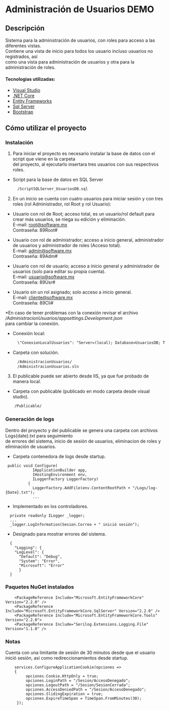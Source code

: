 # Administración de Usuarios DEMO
## Descripción
Sistema para la administración de usuarios, con roles para acceso a las diferentes vistas.  
Contiene una vista de inicio para todos los usuario incluso usuarios no registrados, así  
como una vista para administración de usuarios y otra para la administración de roles.

#### Tecnologias utilizadas:

- [Visual Studio](https://visualstudio.microsoft.com/es/vs/community/)
- [.NET Core](https://docs.microsoft.com/es-es/dotnet/core/about)
- [Entity Frameworks](https://docs.microsoft.com/en-us/ef/core/)
- [Sql Server](https://docs.microsoft.com/es-es/sql/tools/overview-sql-tools?view=sql-server-ver15)
- [Bootstrap](https://getbootstrap.com/)

## Cómo utilizar el proyecto
### Instalación

1. Para iniciar el proyecto es necesario instalar la base de datos con el script que viene en la carpeta  
del proyecto, al ejecutarlo insertara tres usuarios con sus respectivos roles.

- Script para la base de datos en SQL Server
  ```html
    /ScriptSQLServer_UsuariosDB.sql
  ```

2. En un inicio se cuenta con cuatro usuarios para iniciar sesión y con tres roles (rol Administrador, rol Root y rol Usuario):  
 - Usuario con rol de Root; acceso total, es un usuario/rol default para crear más usuarios, se niega su edición y eliminación.  
  E-mail: root@software.mx  
  Contraseña: 89Root#  
  
 - Usuario con rol de administrador; acceso a inicio general, administrador de usuarios y administrador de roles (Acceso total).  
  E-mail: admin@software.mx  
  Contraseña: 89Adm#  

  - Usuario con rol de usuario; acceso a inicio general y administrador de usuarios (solo para editar su propia cuenta).  
  E-mail: usuario@software.mx  
  Contraseña: 89Usr#  
  
  - Usuario sin un rol asignado; solo acceso a inicio general.  
  E-mail: cliente@software.mx  
  Contraseña: 89Cli#  
  
  \*En caso de tener problemas con la conexión revisar el archivo */AdministracionUsuarios/appsettings.Development.json*  
    para cambiar la conexión.
    
- Conexión local:  
  ```html
    \"ConexionLocalUsuarios": "Server=(local); Database=UsuariosDB; Trusted_Connection=True; MultipleActiveResultSets=True"
  ```
  
- Carpeta con solución.
  ```html
    /AdministracionUsuarios/
    /AdministracionUsuarios.sln
  ```
  
3. El publicable puede ser abierto desde IIS, ya que fue probado de manera local.  

- Carpeta con publicable (publicado en modo carpeta desde visual studio).
```html
    /Publicable/
```

### Generación de logs
Dentro del proyecto y del publicable se genera una carpeta con archivos Logs{date}.txt para seguimiento  
de errores del sistema, inicio de sesión de usuarios, eliminacion de roles y eliminación de usuarios.

- Carpeta contenedora de logs desde startup.
```
 public void Configure(
            IApplicationBuilder app,
            IHostingEnvironment env,
            ILoggerFactory LoggerFactory)
          {
            LoggerFactory.AddFile(env.ContentRootPath + "/Logs/log-{Date}.txt");
            ...
```

- Implementado en los controladores.
```
  private readonly ILogger _logger;
  ...
  _logger.LogInformation(Sesion.Correo + " inició sesión");
```

- Designado para mostrar errores del sistema.
```
  {
    "Logging": {
    "LogLevel": {
      "Default": "Debug",
      "System": "Error",
      "Microsoft": "Error"
      }
  }
```

### Paquetes NuGet instalados
```
    <PackageReference Include="Microsoft.EntityFrameworkCore" Version="2.2.0" />
    <PackageReference Include="Microsoft.EntityFrameworkCore.SqlServer" Version="2.2.0" />
    <PackageReference Include="Microsoft.EntityFrameworkCore.Tools" Version="2.2.0">
    <PackageReference Include="Serilog.Extensions.Logging.File" Version="1.1.0" />
```

### Notas
Cuenta con una limitante de sesión de 30 minutos desde que el usuario inició sesión, así como redireccionamientos desde startup.  
```
    services.ConfigureApplicationCookie(opciones =>
    {
         opciones.Cookie.HttpOnly = true;
         opciones.LoginPath = "/Sesion/AccesoDenegado";
         opciones.LogoutPath = "/Sesion/SesionCerrada";
         opciones.AccessDeniedPath = "/Sesion/AccesoDenegado";
         opciones.SlidingExpiration = true;
         opciones.ExpireTimeSpan = TimeSpan.FromMinutes(30);
     });
```

